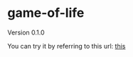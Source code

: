 # game-of-life
Version 0.1.0


You can try it by referring to this url: [this](https://uralbekxd.github.io/game-of-life/src/)
